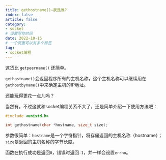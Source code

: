 ```yaml
---
title: gethostname()—我是谁?
index: false
article: false
category:
- socket
# 设置写作时间
date: 2022-10-15
# 一个页面可以有多个标签
tag:
- socket编程
---
```


这货比 `getpeername()` 还简单。

 `gethostname()`会返回程序所有的主机名称，这个主机名称可以继续用在 `gethostbyname()`中来确定主机的IP地址。

还能玩得更花一点儿吗？

当然有，不过这就和socket编程关系不大了，还是简单介绍一下使用方法吧：

```c
#include <unistd.h>

int gethostname(char *hostname, size_t size); 
```

参数很简单：`hostname`是一个字符指针，将存储返回的主机名称（hostname）；`size`是返回的主机名称的字节长度。

函数在执行成功是返回`0`，错误时返回`-1`，并一样会设置`errno`。

